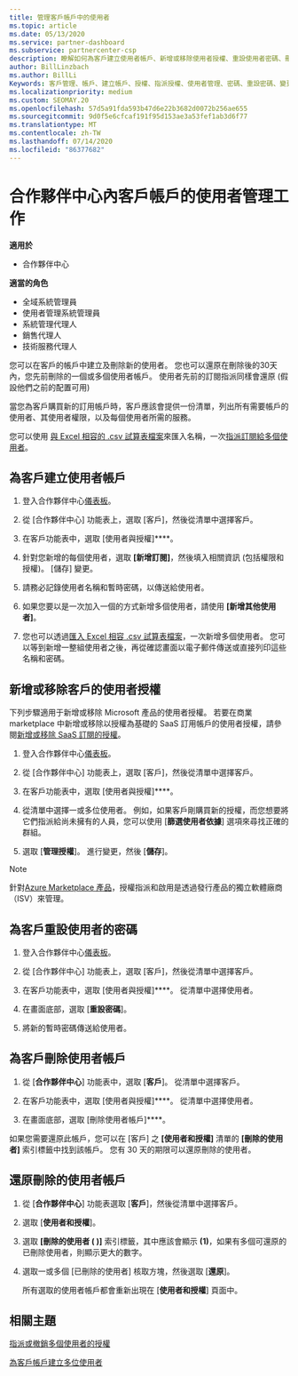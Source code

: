 ```yaml
---
title: 管理客戶帳戶中的使用者
ms.topic: article
ms.date: 05/13/2020
ms.service: partner-dashboard
ms.subservice: partnercenter-csp
description: 瞭解如何為客戶建立使用者帳戶、新增或移除使用者授權、重設使用者密碼、刪除使用者帳戶，或將其還原。
author: BillLinzbach
ms.author: BillLi
Keywords: 客戶管理、帳戶、建立帳戶、授權、指派授權、使用者管理、密碼、重設密碼、變更密碼
ms.localizationpriority: medium
ms.custom: SEOMAY.20
ms.openlocfilehash: 57d5a91fda593b47d6e22b3682d0072b256ae655
ms.sourcegitcommit: 9d0f5e6cfcaf191f95d153ae3a53fef1ab3d6f77
ms.translationtype: MT
ms.contentlocale: zh-TW
ms.lasthandoff: 07/14/2020
ms.locfileid: "86377682"
---
```

# <a name="user-management-tasks-for-customer-accounts-in-partner-center"></a>合作夥伴中心內客戶帳戶的使用者管理工作

**適用於**

- 合作夥伴中心

**適當的角色**

- 全域系統管理員
- 使用者管理系統管理員
- 系統管理代理人
- 銷售代理人
- 技術服務代理人

您可以在客戶的帳戶中建立及刪除新的使用者。 您也可以還原在刪除後的30天內，您先前刪除的一個或多個使用者帳戶。 使用者先前的訂閱指派同樣會還原 (假設他們之前的配置可用)

當您為客戶購買新的訂用帳戶時，客戶應該會提供一份清單，列出所有需要帳戶的使用者、其使用者權限，以及每個使用者所需的服務。  

您可以使用 [與 Excel 相容的 .csv 試算表檔案](adding-multiple-users-to-a-customer-account.md)來匯入名稱，一次[指派訂閱給多個使用者](bulk-license-provisioning-for-multiple-users.md)。

<a href="" id="createuseraccounts"></a>

## <a name="create-user-accounts-for-a-customer"></a>為客戶建立使用者帳戶

1. 登入合作夥伴中心[儀表板](https://partner.microsoft.com/dashboard)。

2. 從 [合作夥伴中心] 功能表上，選取 [客戶]，然後從清單中選擇客戶。

3. 在客戶功能表中，選取 [使用者與授權]****。

4. 針對您新增的每個使用者，選取 **\[新增訂閱\]**，然後填入相關資訊 (包括權限和授權)。 [儲存] 變更。

5. 請務必記錄使用者名稱和暫時密碼，以傳送給使用者。

6. 如果您要以是一次加入一個的方式新增多個使用者，請使用 **\[新增其他使用者\]**。

7. 您也可以透過[匯入 Excel 相容 .csv 試算表檔案](adding-multiple-users-to-a-customer-account.md)，一次新增多個使用者。 您可以等到新增一整組使用者之後，再從確認畫面以電子郵件傳送或直接列印這些名稱和密碼。

<a href="" id="userlicensing"></a>

## <a name="add-or-remove-user-licenses-for-a-customer"></a>新增或移除客戶的使用者授權

下列步驟適用于新增或移除 Microsoft 產品的使用者授權。 若要在商業 marketplace 中新增或移除以授權為基礎的 SaaS 訂用帳戶的使用者授權，請參閱[新增或移除 SaaS 訂閱的授權](csp-commercial-marketplace-manage.md#add-or-remove-licenses-for-a-saas-subscription)。

1. 登入合作夥伴中心[儀表板](https://partner.microsoft.com/dashboard)。

2. 從 [合作夥伴中心] 功能表上，選取 [客戶]，然後從清單中選擇客戶。

3. 在客戶功能表中，選取 [使用者與授權]****。

4. 從清單中選擇一或多位使用者。 例如，如果客戶剛購買新的授權，而您想要將它們指派給尚未擁有的人員，您可以使用 [**篩選使用者依據**] 選項來尋找正確的群組。

5. 選取 [**管理授權**]。 進行變更，然後 [**儲存**]。

> [!NOTE]
> 針對[Azure Marketplace 產品](csp-commercial-marketplace-manage.md#assign-licenses-and-activate-a-subscription-on-behalf-of-a-customer)，授權指派和啟用是透過發行產品的獨立軟體廠商（ISV）來管理。

<a href="" id="resetpassword"></a>

## <a name="reset-a-users-password-for-a-customer"></a>為客戶重設使用者的密碼

1. 登入合作夥伴中心[儀表板](https://partner.microsoft.com/dashboard)。

2. 從 [合作夥伴中心] 功能表上，選取 [客戶]，然後從清單中選擇客戶。

3.  在客戶功能表中，選取 [使用者與授權]****。 從清單中選擇使用者。

4.  在畫面底部，選取 [**重設密碼**]。 

5.  將新的暫時密碼傳送給使用者。

<a href="" id="deleteuseraccounts"></a>

## <a name="delete-user-accounts-for-a-customer"></a>為客戶刪除使用者帳戶

1.  從 [**合作夥伴中心**] 功能表中，選取 [**客戶**]。 從清單中選擇客戶。

2.  在客戶功能表中，選取 [使用者與授權]****。 從清單中選擇使用者。

3.  在畫面底部，選取 [刪除使用者帳戶]****。

如果您需要還原此帳戶，您可以在 \[客戶\] 之 **\[使用者和授權\]** 清單的 **\[刪除的使用者\]** 索引標籤中找到該帳戶。 您有 30 天的期限可以還原刪除的使用者。

<a href="" id="restoreuseraccounts"></a>

## <a name="restore-deleted-user-accounts"></a>還原刪除的使用者帳戶

1.  從 [**合作夥伴中心**] 功能表選取 [**客戶**]，然後從清單中選擇客戶。

2.  選取 [**使用者和授權**]。

3.  選取 **\[刪除的使用者 ( )\]** 索引標籤，其中應該會顯示 **(1)**，如果有多個可還原的已刪除使用者，則顯示更大的數字。

4.  選取一或多個 [已刪除的使用者] 核取方塊，然後選取 [**還原**]。

    所有選取的使用者帳戶都會重新出現在 [**使用者和授權**] 頁面中。

## <a name="related-topics"></a>相關主題


[指派或撤銷多個使用者的授權](bulk-license-provisioning-for-multiple-users.md)

[為客戶帳戶建立多位使用者](adding-multiple-users-to-a-customer-account.md)